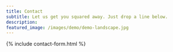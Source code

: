 ```yaml
---
title: Contact
subtitle: Let us get you squared away. Just drop a line below.
description: 
featured_image: /images/demo/demo-landscape.jpg
---
```


{% include contact-form.html %}

